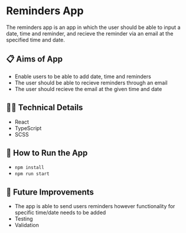 # Reminders App

The reminders app is an app in which the user should be able to input a date, time and reminder, and recieve the reminder via an email at the specified time and date.

## 📋 Aims of App

- Enable users to be able to add date, time and reminders
- The user should be able to recieve reminders through an email
- The user should recieve the email at the given time and date

## 👩‍💻 Technical Details

- React
- TypeScript
- SCSS

## 🔧 How to Run the App

- `npm install`
- `npm run start`

## 💭 Future Improvements

- The app is able to send users reminders however functionality for specific time/date needs to be added
- Testing
- Validation
